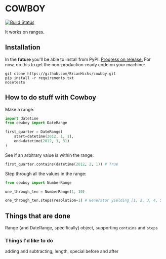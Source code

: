# COWBOY

[![Build Status](https://secure.travis-ci.org/BrianHicks/cowboy.png?branch=master)](https://travis-ci.org/BrianHicks/cowboy)

It works on ranges.

## Installation

In the **future** you'll be able to install from PyPI. [Progress on
release.](https://github.com/BrianHicks/cowboy/issues?milestone=1&state=open)
For now, do this to get the non-production-ready code on your machine:

    git clone https://github.com/BrianHicks/cowboy.git
    pip install -r requirements.txt
    nosetests

## How to do stuff with Cowboy

Make a range:

```python
import datetime
from cowboy import DateRange

first_quarter = DateRange(
    start=datetime(2012, 1, 1),
    end=datetime(2012, 3, 31)
)
```

See if an arbitrary value is within the range:

```python
first_quarter.contains(datetime(2012, 2, 1)) # True
```

Step through all the values in the range:

```python
from cowboy import NumberRange

one_through_ten = NumberRange(1, 10)

one_through_ten.steps(resolution=1) # Generator yielding [1, 2, 3, 4, 5, 6, 7, 8, 9, 10]
```

## Things that are done

Range (and DateRange, specifically) object, supporting `contains` and `steps`

### Things I'd like to do

adding and subtracting, length, special before and after
